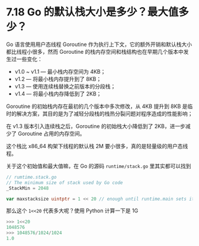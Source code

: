 # 7.18 Go 的默认栈大小是多少？最大值多少？

Go 语言使用用户态线程 Goroutine 作为执行上下文，它的额外开销和默认栈大小都比线程小很多，然而 Goroutine 的栈内存空间和栈结构也在早期几个版本中发生过一些变化：

-   v1.0 ~ v1.1 — 最小栈内存空间为 4KB；
-   v1.2 — 将最小栈内存提升到了 8KB；
-   v1.3 — 使用连续栈替换之前版本的分段栈；
-   v1.4 — 将最小栈内存降低到了 2KB；

Goroutine 的初始栈内存在最初的几个版本中多次修改，从 4KB 提升到 8KB 是临时的解决方案，其目的是为了减轻分段栈的栈热分裂问题对程序造成的性能影响；

在 v1.3 版本引入连续栈之后，Goroutine 的初始栈大小降低到了 2KB，进一步减少了 Goroutine 占用的内存空间。

这个栈比 x86_64 构架下线程的默认栈 2M 要小很多，真的是轻量级的用户态线程。

关于这个初始值和最大值嘛，在 Go 的源码 `runtime/stack.go` 里其实都可以找到

```go
// rumtime.stack.go
// The minimum size of stack used by Go code
_StackMin = 2048

var maxstacksize uintptr = 1 << 20 // enough until runtime.main sets it for real
```

那么这个 `1<<20` 代表多大呢？使用 Python 计算一下是 1G

```python
>>> 1<<20
1048576
>>> 1048576/1024/1024
1.0
```

